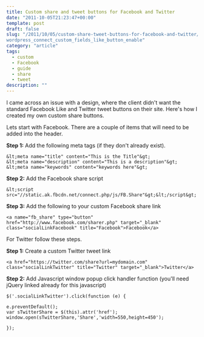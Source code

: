 ```yaml
---
title: Custom share and tweet buttons for Facebook and Twitter
date: "2011-10-05T21:23:47+00:00"
template: post
draft: false
slug: "/2011/10/05/custom-share-tweet-buttons-for-facebook-and-twitter/
wordpress_connect_custom_fields_like_button_enable"
category: "article"
tags:
  - custom
  - Facebook
  - guide
  - share
  - tweet
description: ""
---
```


I came across an issue with a design, where the client didn't want the standard Facebook Like and Twitter tweet buttons on their site. Here's how I created my own custom share buttons.

Lets start with Facebook. There are a couple of items that will need to be added into the header.

**Step 1:** Add the following meta tags (if they don't already exist).

```
&lt;meta name="title" content="This is the Title"&gt;
&lt;meta name="description" content="This is a description"&gt;
&lt;meta name="keywords" content="keywords here"&gt;
```

**Step 2:** Add the Facebook share script

```
&lt;script src="//static.ak.fbcdn.net/connect.php/js/FB.Share"&gt;&lt;/script&gt;
```

**Step 3:** Add the following to your custom Facebook share link

```
<a name="fb_share" type="button" href="http://www.facebook.com/sharer.php" target="_blank" class="socialLinkFacebook" title="Facebook">Facebook</a>
```

For Twitter follow these steps.

**Step 1:** Create a custom Twitter tweet link

```
<a href="https://twitter.com/share?url=mydomain.com" class="socialLinkTwitter" title="Twitter" target="_blank">Twitter</a>
```

**Step 2:** Add Javascript window popup click handler function (you'll need jQuery linked already for this javascript)

```
$('.socialLinkTwitter').click(function (e) {

e.preventDefault();
var sTwitterShare = $(this).attr('href');
window.open(sTwitterShare,'Share','width=550,height=450');

});
```
